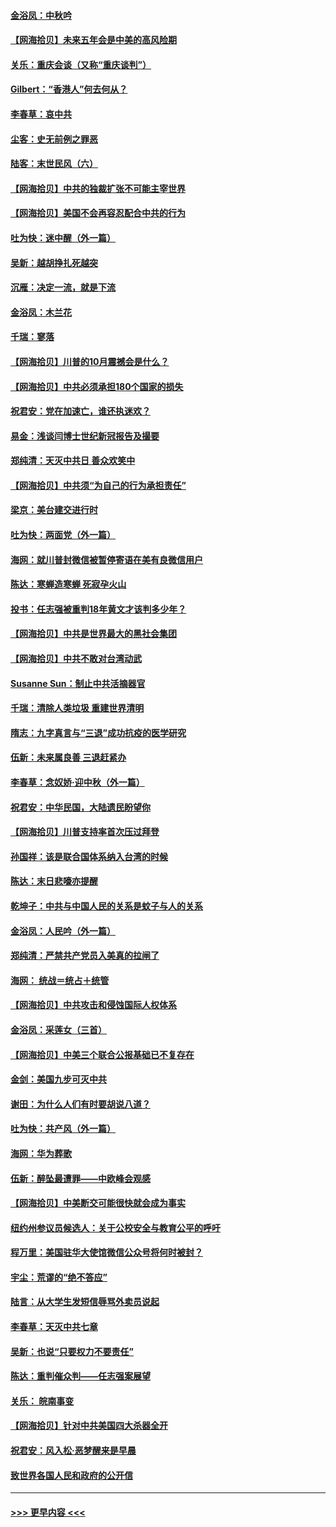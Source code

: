#### [金浴凤：中秋吟](../pages/nsc993/n12441773.md?t=09302002) 
#### [【网海拾贝】未来五年会是中美的高风险期](../pages/nsc993/n12440760.md?t=09302002) 
#### [关乐：重庆会谈（又称“重庆谈判”）](../pages/nsc993/n12437525.md?t=09302002) 
#### [Gilbert：“香港人”何去何从？](../pages/nsc993/n12435894.md?t=09302002) 
#### [李春草：哀中共](../pages/nsc993/n12435874.md?t=09302002) 
#### [尘客：史无前例之罪恶](../pages/nsc993/n12435762.md?t=09302002) 
#### [陆客：末世民风（六）](../pages/nsc993/n12435354.md?t=09302002) 
#### [【网海拾贝】中共的独裁扩张不可能主宰世界](../pages/nsc993/n12435151.md?t=09302002) 
#### [【网海拾贝】美国不会再容忍配合中共的行为](../pages/nsc993/n12433808.md?t=09302002) 
#### [吐为快：迷中醒（外一篇）](../pages/nsc993/n12433585.md?t=09302002) 
#### [吴新：越胡挣扎死越突](../pages/nsc993/n12433562.md?t=09302002) 
#### [沉雁：决定一流，就是下流](../pages/nsc993/n12432128.md?t=09302002) 
#### [金浴凤：木兰花](../pages/nsc993/n12432124.md?t=09302002) 
#### [千瑞：寥落](../pages/nsc993/n12432071.md?t=09302002) 
#### [【网海拾贝】川普的10月震撼会是什么？](../pages/nsc993/n12431624.md?t=09302002) 
#### [【网海拾贝】中共必须承担180个国家的损失](../pages/nsc993/n12428893.md?t=09302002) 
#### [祝君安：党在加速亡，谁还执迷欢？](../pages/nsc993/n12428652.md?t=09302002) 
#### [易金：浅谈闫博士世纪新冠报告及撮要](../pages/nsc993/n12426822.md?t=09302002) 
#### [郑纯清：天灭中共日 善众欢笑中](../pages/nsc993/n12426784.md?t=09302002) 
#### [【网海拾贝】中共须“为自己的行为承担责任”](../pages/nsc993/n12426067.md?t=09302002) 
#### [梁京：美台建交进行时](../pages/nsc993/n12424066.md?t=09302002) 
#### [吐为快：两面党（外一篇）](../pages/nsc993/n12424043.md?t=09302002) 
#### [海网：就川普封微信被暂停寄语在美有良微信用户](../pages/nsc993/n12424021.md?t=09302002) 
#### [陈达：寒蝉造寒蝉 死寂孕火山](../pages/nsc993/n12423958.md?t=09302002) 
#### [投书：任志强被重判18年黄文才该判多少年？](../pages/nsc993/n12423672.md?t=09302002) 
#### [【网海拾贝】中共是世界最大的黑社会集团](../pages/nsc993/n12423543.md?t=09302002) 
#### [【网海拾贝】中共不敢对台湾动武](../pages/nsc993/n12421418.md?t=09302002) 
#### [Susanne Sun：制止中共活摘器官](../pages/nsc993/n12419654.md?t=09302002) 
#### [千瑞：清除人类垃圾 重建世界清明](../pages/nsc993/n12419414.md?t=09302002) 
#### [隋志：九字真言与“三退”成功抗疫的医学研究](../pages/nsc993/n12419248.md?t=09302002) 
#### [伍新：未来属良善 三退赶紧办](../pages/nsc993/n12418496.md?t=09302002) 
#### [李春草：念奴娇·迎中秋（外一篇）](../pages/nsc993/n12418465.md?t=09302002) 
#### [祝君安：中华民国，大陆遗民盼望你](../pages/nsc993/n12418089.md?t=09302002) 
#### [【网海拾贝】川普支持率首次压过拜登](../pages/nsc993/n12418050.md?t=09302002) 
#### [孙国祥：该是联合国体系纳入台湾的时候](../pages/nsc993/n12417369.md?t=09302002) 
#### [陈达：末日悲嚎亦提醒](../pages/nsc993/n12416736.md?t=09302002) 
#### [乾坤子：中共与中国人民的关系是蚊子与人的关系](../pages/nsc993/n12416632.md?t=09302002) 
#### [金浴凤：人民吟（外一篇）](../pages/nsc993/n12416567.md?t=09302002) 
#### [郑纯清：严禁共产党员入美真的拉闸了](../pages/nsc993/n12416550.md?t=09302002) 
#### [海网： 统战＝统占＋统管](../pages/nsc993/n12416404.md?t=09302002) 
#### [【网海拾贝】中共攻击和侵蚀国际人权体系](../pages/nsc993/n12416250.md?t=09302002) 
#### [金浴凤：采莲女（三首）](../pages/nsc993/n12415517.md?t=09302002) 
#### [【网海拾贝】中美三个联合公报基础已不复存在](../pages/nsc993/n12415054.md?t=09302002) 
#### [金剑：美国九步可灭中共](../pages/nsc993/n12413183.md?t=09302002) 
#### [谢田：为什么人们有时要胡说八道？](../pages/nsc993/n12411861.md?t=09302002) 
#### [吐为快：共产风（外一篇）](../pages/nsc993/n12411761.md?t=09302002) 
#### [海网：华为葬歌](../pages/nsc993/n12410381.md?t=09302002) 
#### [伍新：醉坠最遭罪——中欧峰会观感](../pages/nsc993/n12410364.md?t=09302002) 
#### [【网海拾贝】中美断交可能很快就会成为事实](../pages/nsc993/n12409495.md?t=09302002) 
#### [纽约州参议员候选人：关于公校安全与教育公平的呼吁](../pages/nsc993/n12409228.md?t=09302002) 
#### [程万里：美国驻华大使馆微信公众号将何时被封？](../pages/nsc993/n12407397.md?t=09302002) 
#### [宇尘：荒谬的“绝不答应”](../pages/nsc993/n12407360.md?t=09302002) 
#### [陆言：从大学生发短信辱骂外卖员说起](../pages/nsc993/n12407285.md?t=09302002) 
#### [李春草：天灭中共七章](../pages/nsc993/n12406988.md?t=09302002) 
#### [吴新：也说“只要权力不要责任”](../pages/nsc993/n12406966.md?t=09302002) 
#### [陈达：重判催众判——任志强案展望](../pages/nsc993/n12404540.md?t=09302002) 
#### [关乐： 皖南事变](../pages/nsc993/n12404288.md?t=09302002) 
#### [【网海拾贝】针对中共美国四大杀器全开](../pages/nsc993/n12404172.md?t=09302002) 
#### [祝君安：风入松‧恶梦醒来是早晨](../pages/nsc993/n12401953.md?t=09302002) 
#### [致世界各国人民和政府的公开信](../pages/nsc993/n12401824.md?t=09302002) 

----
#### [ >>> 更早内容 <<< ](../indexes/nsc993-earlier.md)
